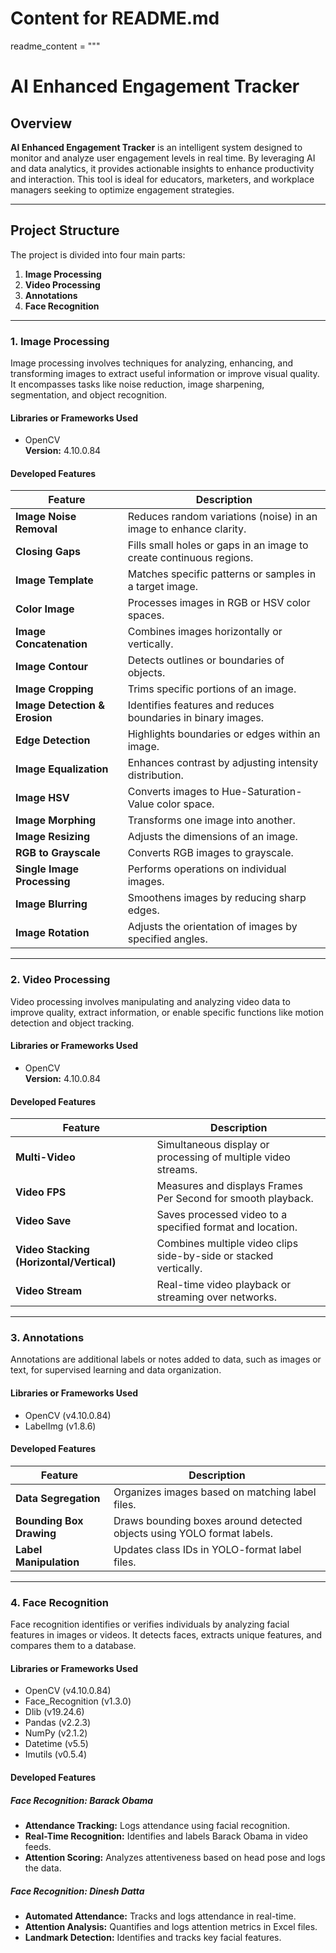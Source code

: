 # Content for README.md
readme_content = """
# AI Enhanced Engagement Tracker

## Overview

**AI Enhanced Engagement Tracker** is an intelligent system designed to monitor and analyze user engagement levels in real time. By leveraging AI and data analytics, it provides actionable insights to enhance productivity and interaction. This tool is ideal for educators, marketers, and workplace managers seeking to optimize engagement strategies.

---

## Project Structure

The project is divided into four main parts:

1. **Image Processing**
2. **Video Processing**
3. **Annotations**
4. **Face Recognition**

---

### 1. Image Processing

Image processing involves techniques for analyzing, enhancing, and transforming images to extract useful information or improve visual quality. It encompasses tasks like noise reduction, image sharpening, segmentation, and object recognition.

#### **Libraries or Frameworks Used**
- OpenCV  
  **Version:** 4.10.0.84  

#### **Developed Features**

| **Feature**                | **Description**                                                                                   |
|-----------------------------|---------------------------------------------------------------------------------------------------|
| **Image Noise Removal**     | Reduces random variations (noise) in an image to enhance clarity.                                |
| **Closing Gaps**            | Fills small holes or gaps in an image to create continuous regions.                              |
| **Image Template**          | Matches specific patterns or samples in a target image.                                          |
| **Color Image**             | Processes images in RGB or HSV color spaces.                                                    |
| **Image Concatenation**     | Combines images horizontally or vertically.                                                      |
| **Image Contour**           | Detects outlines or boundaries of objects.                                                      |
| **Image Cropping**          | Trims specific portions of an image.                                                            |
| **Image Detection & Erosion** | Identifies features and reduces boundaries in binary images.                                  |
| **Edge Detection**          | Highlights boundaries or edges within an image.                                                 |
| **Image Equalization**      | Enhances contrast by adjusting intensity distribution.                                           |
| **Image HSV**               | Converts images to Hue-Saturation-Value color space.                                            |
| **Image Morphing**          | Transforms one image into another.                                                              |
| **Image Resizing**          | Adjusts the dimensions of an image.                                                             |
| **RGB to Grayscale**        | Converts RGB images to grayscale.                                                               |
| **Single Image Processing** | Performs operations on individual images.                                                       |
| **Image Blurring**          | Smoothens images by reducing sharp edges.                                                       |
| **Image Rotation**          | Adjusts the orientation of images by specified angles.                                          |

---

### 2. Video Processing

Video processing involves manipulating and analyzing video data to improve quality, extract information, or enable specific functions like motion detection and object tracking.

#### **Libraries or Frameworks Used**
- OpenCV  
  **Version:** 4.10.0.84  

#### **Developed Features**

| **Feature**                 | **Description**                                                                                   |
|-----------------------------|---------------------------------------------------------------------------------------------------|
| **Multi-Video**             | Simultaneous display or processing of multiple video streams.                                    |
| **Video FPS**               | Measures and displays Frames Per Second for smooth playback.                                     |
| **Video Save**              | Saves processed video to a specified format and location.                                        |
| **Video Stacking (Horizontal/Vertical)** | Combines multiple video clips side-by-side or stacked vertically.                 |
| **Video Stream**            | Real-time video playback or streaming over networks.                                             |

---

### 3. Annotations

Annotations are additional labels or notes added to data, such as images or text, for supervised learning and data organization.

#### **Libraries or Frameworks Used**
- OpenCV (v4.10.0.84)  
- LabelImg (v1.8.6)  

#### **Developed Features**

| **Feature**                     | **Description**                                                                              |
|---------------------------------|----------------------------------------------------------------------------------------------|
| **Data Segregation**            | Organizes images based on matching label files.                                              |
| **Bounding Box Drawing**        | Draws bounding boxes around detected objects using YOLO format labels.                       |
| **Label Manipulation**          | Updates class IDs in YOLO-format label files.                                                |

---

### 4. Face Recognition

Face recognition identifies or verifies individuals by analyzing facial features in images or videos. It detects faces, extracts unique features, and compares them to a database.

#### **Libraries or Frameworks Used**
- OpenCV (v4.10.0.84)  
- Face_Recognition (v1.3.0)  
- Dlib (v19.24.6)  
- Pandas (v2.2.3)  
- NumPy (v2.1.2)  
- Datetime (v5.5)  
- Imutils (v0.5.4)  

#### **Developed Features**

##### **Face Recognition: Barack Obama**
- **Attendance Tracking:** Logs attendance using facial recognition.  
- **Real-Time Recognition:** Identifies and labels Barack Obama in video feeds.  
- **Attention Scoring:** Analyzes attentiveness based on head pose and logs the data.  

##### **Face Recognition: Dinesh Datta**
- **Automated Attendance:** Tracks and logs attendance in real-time.  
- **Attention Analysis:** Quantifies and logs attention metrics in Excel files.  
- **Landmark Detection:** Identifies and tracks key facial features.  
